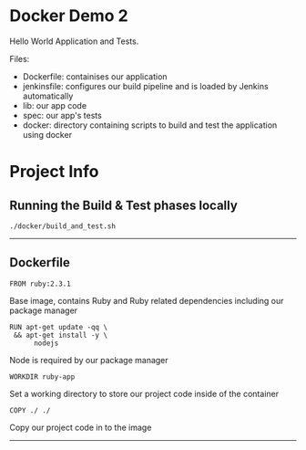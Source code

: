 # Docker Demo 2

Hello World Application and Tests.

Files:
- Dockerfile: containises our application
- jenkinsfile: configures our build pipeline and is loaded by Jenkins automatically
- lib: our app code
- spec: our app's tests
- docker: directory containing scripts to build and test the application using docker

# Project Info
## Running the Build & Test phases locally

`./docker/build_and_test.sh`

---

## Dockerfile

`FROM ruby:2.3.1`

Base image, contains Ruby and Ruby related dependencies including our package manager

```
RUN apt-get update -qq \
 && apt-get install -y \
      nodejs
```
Node is required by our package manager

`WORKDIR ruby-app`

Set a working directory to store our project code inside of the container

`COPY ./ ./`

Copy our project code in to the image

---